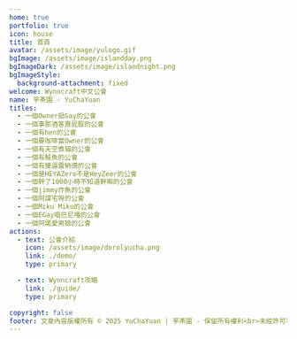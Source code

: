 ```yaml
---
home: true
portfolio: true
icon: house
title: 首頁
avatar: /assets/image/yulogo.gif
bgImage: /assets/image/islandday.png
bgImageDark: /assets/image/islandnight.png
bgImageStyle:
  background-attachment: fixed
welcome: Wynncraft中文公會
name: 芋茶園 - YuChaYuan
titles:
  - 一個Owner挺Gay的公會
  - 一個事那酒客賣屁股的公會
  - 一個有hen的公會
  - 一個要咖啡當Owner的公會
  - 一個有天空煮貓的公會
  - 一個有鮭魚的公會
  - 一個有傻逼雷納德的公會
  - 一個是HEYAZero不是HeyZeer的公會
  - 一個幹了1000小時不知道幹嘛的公會
  - 一個jimmy炸魚的公會
  - 一個阿謀宅呀的公會
  - 一個Miku Miku的公會
  - 一個EGay唱巴尼嘎的公會
  - 一個阿諾愛男娘的公會
actions:
  - text: 公會介紹
    icon: /assets/image/dorolyucha.png
    link: ./demo/
    type: primary

  - text: Wynncraft攻略
    link: ./guide/
    type: primary

copyright: false
footer: 文章內容版權所有 © 2025 YuChaYuan | 芋茶園 - 保留所有權利<br>未經許可不得轉載或使用本站文章內容<br>MIT Licensed | Copyright © 2019-present Mr.Hope
---
```

